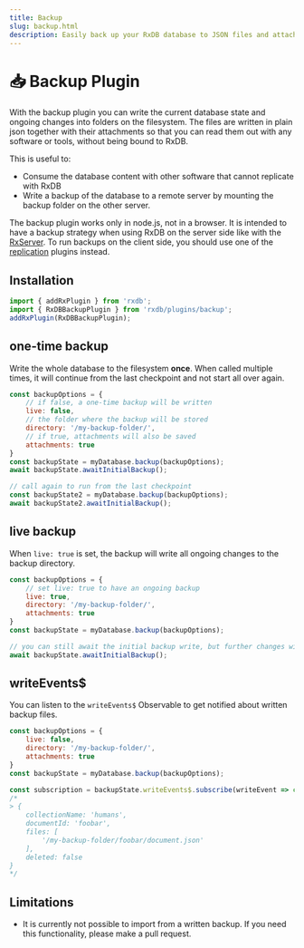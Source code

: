 ```yaml
---
title: Backup
slug: backup.html
description: Easily back up your RxDB database to JSON files and attachments on the filesystem with the Backup Plugin - ensuring reliable Node.js data protection.
---
```



# 📥 Backup Plugin

With the backup plugin you can write the current database state and ongoing changes into folders on the filesystem.
The files are written in plain json together with their attachments so that you can read them out with any software or tools, without being bound to RxDB.

This is useful to:
  - Consume the database content with other software that cannot replicate with RxDB
  - Write a backup of the database to a remote server by mounting the backup folder on the other server.

The backup plugin works only in node.js, not in a browser. It is intended to have a backup strategy when using RxDB on the server side like with the [RxServer](./rx-server.md). To run backups on the client side, you should use one of the [replication](./replication.md) plugins instead.

## Installation

```javascript
import { addRxPlugin } from 'rxdb';
import { RxDBBackupPlugin } from 'rxdb/plugins/backup';
addRxPlugin(RxDBBackupPlugin);
```


## one-time backup

Write the whole database to the filesystem **once**.
When called multiple times, it will continue from the last checkpoint and not start all over again.


```javascript
const backupOptions = {
    // if false, a one-time backup will be written
    live: false,
    // the folder where the backup will be stored
    directory: '/my-backup-folder/',
    // if true, attachments will also be saved
    attachments: true
}
const backupState = myDatabase.backup(backupOptions);
await backupState.awaitInitialBackup();

// call again to run from the last checkpoint
const backupState2 = myDatabase.backup(backupOptions);
await backupState2.awaitInitialBackup();
```

## live backup

When `live: true` is set, the backup will write all ongoing changes to the backup directory.

```javascript
const backupOptions = {
    // set live: true to have an ongoing backup
    live: true,
    directory: '/my-backup-folder/',
    attachments: true
}
const backupState = myDatabase.backup(backupOptions);

// you can still await the initial backup write, but further changes will still be processed.
await backupState.awaitInitialBackup();
```

## writeEvents$

You can listen to the `writeEvents$` Observable to get notified about written backup files.

```javascript
const backupOptions = {
    live: false,
    directory: '/my-backup-folder/',
    attachments: true
}
const backupState = myDatabase.backup(backupOptions);

const subscription = backupState.writeEvents$.subscribe(writeEvent => console.dir(writeEvent));
/*
> {
    collectionName: 'humans',
    documentId: 'foobar',
    files: [
        '/my-backup-folder/foobar/document.json'
    ],
    deleted: false
}
*/
```

## Limitations

- It is currently not possible to import from a written backup. If you need this functionality, please make a pull request.
